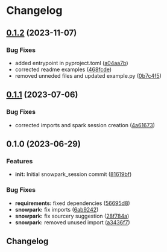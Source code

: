 # Changelog

## [0.1.2](https://github.com/Broomva/snowpark_session/compare/v0.1.1...v0.1.2) (2023-11-07)


### Bug Fixes

* added entrypoint in pyproject.toml ([a04aa7b](https://github.com/Broomva/snowpark_session/commit/a04aa7bcfa6391e6d1e73861cba7fea0e687a6da))
* corrected readme examples ([468fcde](https://github.com/Broomva/snowpark_session/commit/468fcded87aed74508dd472d31842bf637c1901e))
* removed unneded files and updated example.py ([0b7c4f5](https://github.com/Broomva/snowpark_session/commit/0b7c4f5724a60d9b7581d30068e231fa1170dbfb))

## [0.1.1](https://github.com/Broomva/snowpark_session/compare/v0.1.0...v0.1.1) (2023-07-06)


### Bug Fixes

* corrected imports and spark session creation ([4a61673](https://github.com/Broomva/snowpark_session/commit/4a6167340c5ff751c08400b08bc67e3e8701112b))

## 0.1.0 (2023-06-29)


### Features

* **init:** Initial snowpark_session commit ([81619bf](https://github.com/Broomva/snowpark_session/commit/81619bf8c45282e3fd031ef4f65728c9a853c827))


### Bug Fixes

* **requirements:** fixed dependencies ([56695d8](https://github.com/Broomva/snowpark_session/commit/56695d8bc6a85a0b069a8898ae717a9fc8bd693a))
* **snowpark:** fix imports ([6ab9242](https://github.com/Broomva/snowpark_session/commit/6ab924234a733e11ad648ecd2b24ad9fcaa7ea36))
* **snowpark:** fix sourcery suggestion ([28f784a](https://github.com/Broomva/snowpark_session/commit/28f784a8037d10b85ee900a7fa9d9defb9007aee))
* **snowpark:** removed unused import ([a3436f7](https://github.com/Broomva/snowpark_session/commit/a3436f7f4fa271547381ad86cb64709baeba43ea))

## Changelog
